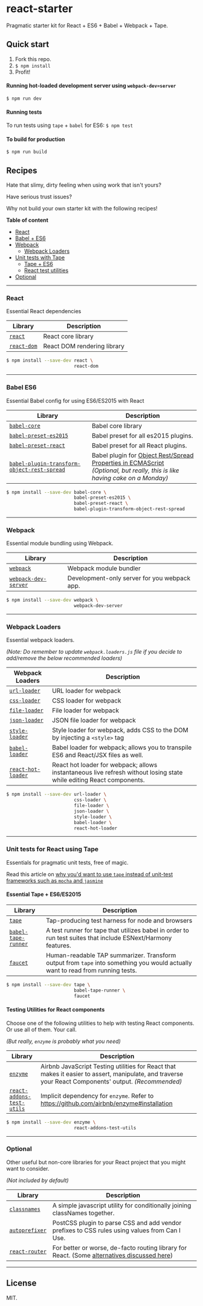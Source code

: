 # react-starter
Pragmatic starter kit for React + ES6 + Babel + Webpack + Tape.

## Quick start

1. Fork this repo.
2. ```$ npm install```
3. Profit!

#### Running hot-loaded development server using `webpack-dev=server`
```$ npm run dev```

#### Running tests
To run tests using `tape` + `babel` for ES6:
```$ npm test```

#### To build for production
```$ npm run build```


## Recipes
Hate that slimy, dirty feeling when using work that isn't yours?

Have serious trust issues?

Why not build your own starter kit with the following recipes!

__Table of content__

- [React](#react)
- [Babel + ES6](#babel-es6)
- [Webpack](#webpack)
  - [Webpack Loaders](#webpack-loaders)
- [Unit tests with Tape](#unit-tests-for-react-using-tape)
  - [Tape + ES6](#essential-tape--es6es2015)
  - [React test utilities](#testing-utilities-for-react-components)
- [Optional](#optional)

----

### React
Essential React dependencies

Library | Description
------------ | -------------
[`react`](https://github.com/facebook/react) | React core library
[`react-dom`](https://github.com/facebook/react/tree/master/packages/react-dom) | React DOM rendering library

```bash
$ npm install --save-dev react \
                         react-dom
```

---

### Babel ES6
Essential Babel config for using ES6/ES2015 with React

Library | Description
------------ | -------------
[`babel-core`](https://github.com/babel/babel) | Babel core library
[`babel-preset-es2015`](https://github.com/babel/babel/tree/master/packages/babel-preset-es2015) | Babel preset for all es2015 plugins.
[`babel-preset-react`](https://github.com/babel/babel/tree/master/packages/babel-preset-react) | Babel preset for all React plugins.
[`babel-plugin-transform-object-rest-spread`](https://github.com/babel/babel/tree/master/packages/babel-plugin-transform-object-rest-spreadhttps://github.com/facebook/react/tree/master/packages/react-dom) | Babel plugin for [Object Rest/Spread Properties in ECMAScript](https://github.com/sebmarkbage/ecmascript-rest-spread) <br/> _(Optional, but really, this is like having cake on a Monday)_ 

```bash
$ npm install --save-dev babel-core \
                         babel-preset-es2015 \
                         babel-preset-react \
                         babel-plugin-transform-object-rest-spread
```

---

### Webpack
Essential module bundling using Webpack.

Library | Description
------------ | -------------
[`webpack`](https://github.com/webpack/webpack) | Webpack module bundler
[`webpack-dev-server`](https://github.com/webpack/webpack-dev-server) | Development-only server for you webpack app.

```bash
$ npm install --save-dev webpack \
                         webpack-dev-server
```

---

### Webpack Loaders
Essential webpack loaders.

_(Note: Do remember to update `webpack.loaders.js` file if you decide to add/remove the below recommended loaders)_

Webpack Loaders | Description
------------ | -------------
[`url-loader`](https://github.com/webpack/url-loader) | URL loader for webpack
[`css-loader`](https://github.com/webpack/css-loader) | CSS loader for webpack
[`file-loader`](https://github.com/webpack/file-loader) | File loader for webpack
[`json-loader`](https://github.com/webpack/json-loader) | JSON file loader for webpack
[`style-loader`](https://github.com/webpack/style-loader) | Style loader for webpack, adds CSS to the DOM by injecting a `<style>` tag
[`babel-loader`](https://github.com/babel/babel-loader) | Babel loader for webpack; allows you to transpile ES6 and React/JSX files as well.
[`react-hot-loader`](https://github.com/gaearon/react-hot-loader) | React hot loader for webpack; allows instantaneous live refresh without losing state while editing React components.

```bash
$ npm install --save-dev url-loader \
                         css-loader \
                         file-loader \
                         json-loader \
                         style-loader \
                         babel-loader \
                         react-hot-loader
```


---

### Unit tests for React using Tape
Essentials for pragmatic unit tests, free of magic.

Read this article on [why you'd want to use `tape` instead of unit-test frameworks such as `mocha` and `jasmine`](https://medium.com/javascript-scene/why-i-use-tape-instead-of-mocha-so-should-you-6aa105d8eaf4)

#### Essential Tape + ES6/ES2015
Library | Description
------------ | -------------
[`tape`](https://github.com/substack/tape) | Tap-producing test harness for node and browsers
[`babel-tape-runner`](https://github.com/wavded/babel-tape-runner) | A test runner for tape that utilizes babel in order to run test suites that include ESNext/Harmony features.
[`faucet`](https://github.com/substack/faucet) | Human-readable TAP summarizer. Transform output from `tape` into something you would actually want to read from running tests.

```bash
$ npm install --save-dev tape \
                         babel-tape-runner \
                         faucet
```

#### Testing Utilities for React components

Choose one of the following utilities to help with testing React components. Or use all of them. Your call.

_(But really, `enzyme` is probably what you need)_

Library | Description
------------ | -------------
[`enzyme`](https://github.com/airbnb/enzyme) | Airbnb JavaScript Testing utilities for React that makes it easier to assert, manipulate, and traverse your React Components' output. _(Recommended)_
[`react-addons-test-utils`](https://github.com/airbnb/enzyme) | Implicit dependency for `enzyme`. Refer to https://github.com/airbnb/enzyme#installation
                                                                     

```bash
$ npm install --save-dev enzyme \
                         react-addons-test-utils
```


---

### Optional
Other useful but non-core libraries for your React project that you might want to consider.

_(Not included by default)_

Library | Description
------------ | -------------
[`classnames`](https://github.com/JedWatson/classnames) | A simple javascript utility for conditionally joining classNames together.
[`autoprefixer`](https://github.com/postcss/autoprefixer) | PostCSS plugin to parse CSS and add vendor prefixes to CSS rules using values from Can I Use.
[`react-router`](https://github.com/reactjs/react-router) | For better or worse,  de-facto routing library for React. (Some [alternatives discussed here](https://auth0.com/blog/2016/04/19/react-router-alternatives/))


---


## License
MIT.
